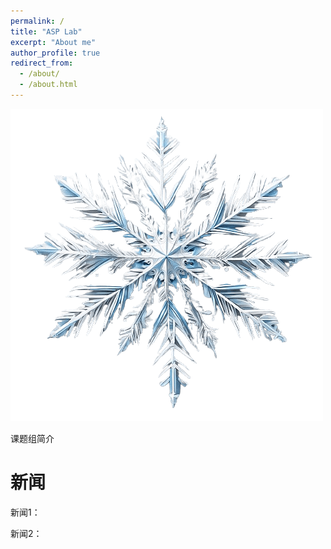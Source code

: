 ```yaml
---
permalink: /
title: "ASP Lab"
excerpt: "About me"
author_profile: true
redirect_from: 
  - /about/
  - /about.html
---
```

![ASP Lab Logo](/images/asp-lab-logo.png)

课题组简介

新闻
======
新闻1：

新闻2：
